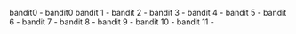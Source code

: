 bandit0 - bandit0
bandit 1 - 
bandit 2 - 
bandit 3 -
bandit 4 -
bandit 5 -
bandit 6 -
bandit 7 -
bandit 8 -
bandit 9 -
bandit 10 -
bandit 11 -